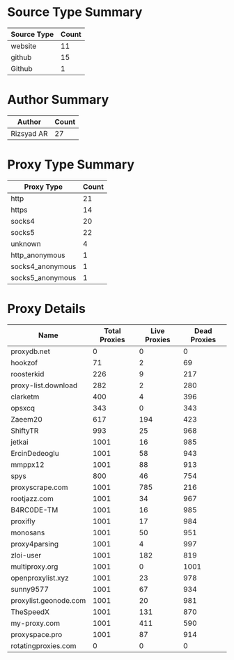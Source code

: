 # Source Type Summary

| Source Type | Count |
|-------------|-------|
| website | 11 |
| github | 15 |
| Github | 1 |


# Author Summary

| Author | Count |
|--------|-------|
| Rizsyad AR | 27 |


# Proxy Type Summary

| Proxy Type | Count |
|------------|-------|
| http | 21 |
| https | 14 |
| socks4 | 20 |
| socks5 | 22 |
| unknown | 4 |
| http_anonymous | 1 |
| socks4_anonymous | 1 |
| socks5_anonymous | 1 |


# Proxy Details

| Name | Total Proxies | Live Proxies | Dead Proxies |
|------|---------------|--------------|---------------|
| proxydb.net | 0 | 0 | 0 |
| hookzof | 71 | 2 | 69 |
| roosterkid | 226 | 9 | 217 |
| proxy-list.download | 282 | 2 | 280 |
| clarketm | 400 | 4 | 396 |
| opsxcq | 343 | 0 | 343 |
| Zaeem20 | 617 | 194 | 423 |
| ShiftyTR | 993 | 25 | 968 |
| jetkai | 1001 | 16 | 985 |
| ErcinDedeoglu | 1001 | 58 | 943 |
| mmppx12 | 1001 | 88 | 913 |
| spys | 800 | 46 | 754 |
| proxyscrape.com | 1001 | 785 | 216 |
| rootjazz.com | 1001 | 34 | 967 |
| B4RC0DE-TM | 1001 | 16 | 985 |
| proxifly | 1001 | 17 | 984 |
| monosans | 1001 | 50 | 951 |
| proxy4parsing | 1001 | 4 | 997 |
| zloi-user | 1001 | 182 | 819 |
| multiproxy.org | 1001 | 0 | 1001 |
| openproxylist.xyz | 1001 | 23 | 978 |
| sunny9577 | 1001 | 67 | 934 |
| proxylist.geonode.com | 1001 | 20 | 981 |
| TheSpeedX | 1001 | 131 | 870 |
| my-proxy.com | 1001 | 411 | 590 |
| proxyspace.pro | 1001 | 87 | 914 |
| rotatingproxies.com | 0 | 0 | 0 |
